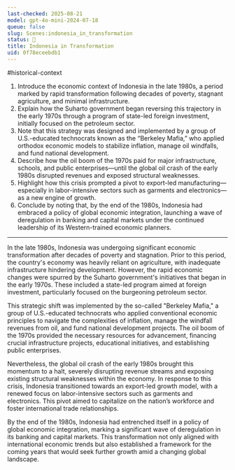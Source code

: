 ```yaml
---
last-checked: 2025-08-21
model: gpt-4o-mini-2024-07-18
queue: false
slug: Scenes:indonesia_in_transformation
status: 🤖
title: Indonesia in Transformation
uid: 0f78eceebdb1
---
```


#historical-context
1. Introduce the economic context of Indonesia in the late 1980s, a period marked by rapid transformation following decades of poverty, stagnant agriculture, and minimal infrastructure.
2. Explain how the Suharto government began reversing this trajectory in the early 1970s through a program of state-led foreign investment, initially focused on the petroleum sector.
3. Note that this strategy was designed and implemented by a group of U.S.-educated technocrats known as the “Berkeley Mafia,” who applied orthodox economic models to stabilize inflation, manage oil windfalls, and fund national development.
4. Describe how the oil boom of the 1970s paid for major infrastructure, schools, and public enterprises—until the global oil crash of the early 1980s disrupted revenues and exposed structural weaknesses.
5. Highlight how this crisis prompted a pivot to export-led manufacturing—especially in labor-intensive sectors such as garments and electronics—as a new engine of growth.
6. Conclude by noting that, by the end of the 1980s, Indonesia had embraced a policy of global economic integration, launching a wave of deregulation in banking and capital markets under the continued leadership of its Western-trained economic planners.

---
In the late 1980s, Indonesia was undergoing significant economic transformation after decades of poverty and stagnation. Prior to this period, the country's economy was heavily reliant on agriculture, with inadequate infrastructure hindering development. However, the rapid economic changes were spurred by the Suharto government's initiatives that began in the early 1970s. These included a state-led program aimed at foreign investment, particularly focused on the burgeoning petroleum sector.

This strategic shift was implemented by the so-called "Berkeley Mafia," a group of U.S.-educated technocrats who applied conventional economic principles to navigate the complexities of inflation, manage the windfall revenues from oil, and fund national development projects. The oil boom of the 1970s provided the necessary resources for advancement, financing crucial infrastructure projects, educational initiatives, and establishing public enterprises.

Nevertheless, the global oil crash of the early 1980s brought this momentum to a halt, severely disrupting revenue streams and exposing existing structural weaknesses within the economy. In response to this crisis, Indonesia transitioned towards an export-led growth model, with a renewed focus on labor-intensive sectors such as garments and electronics. This pivot aimed to capitalize on the nation’s workforce and foster international trade relationships.

By the end of the 1980s, Indonesia had entrenched itself in a policy of global economic integration, marking a significant wave of deregulation in its banking and capital markets. This transformation not only aligned with international economic trends but also established a framework for the coming years that would seek further growth amid a changing global landscape.